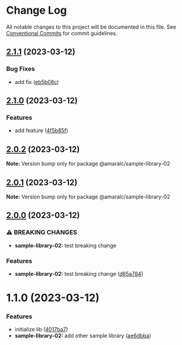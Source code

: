 # Change Log

All notable changes to this project will be documented in this file.
See [Conventional Commits](https://conventionalcommits.org) for commit guidelines.

## [2.1.1](https://github.com/amaralc/nx-integrated-template/compare/@amaralc/sample-library-02@2.1.0...@amaralc/sample-library-02@2.1.1) (2023-03-12)

### Bug Fixes

- add fix ([eb5b08c](https://github.com/amaralc/nx-integrated-template/commit/eb5b08c8acad2ae5b68f293fa9d5ccb87f4da4b0))

## [2.1.0](https://github.com/amaralc/nx-integrated-template/compare/@amaralc/sample-library-02@2.0.2...@amaralc/sample-library-02@2.1.0) (2023-03-12)

### Features

- add feature ([4f5b85f](https://github.com/amaralc/nx-integrated-template/commit/4f5b85fa6bddee434c79c181f68036d05363997a))

## [2.0.2](https://github.com/amaralc/nx-integrated-template/compare/@amaralc/sample-library-02@2.0.1...@amaralc/sample-library-02@2.0.2) (2023-03-12)

**Note:** Version bump only for package @amaralc/sample-library-02

## [2.0.1](https://github.com/amaralc/nx-integrated-template/compare/@amaralc/sample-library-02@2.0.0...@amaralc/sample-library-02@2.0.1) (2023-03-12)

**Note:** Version bump only for package @amaralc/sample-library-02

## [2.0.0](https://github.com/amaralc/nx-integrated-template/compare/@amaralc/sample-library-02@1.1.0...@amaralc/sample-library-02@2.0.0) (2023-03-12)

### ⚠ BREAKING CHANGES

- **sample-library-02:** test breaking change

### Features

- **sample-library-02:** test breaking change ([d65a784](https://github.com/amaralc/nx-integrated-template/commit/d65a784cca38057f412fc8df788b7746b007a027))

# 1.1.0 (2023-03-12)

### Features

- initialize lib ([4017ba7](https://github.com/amaralc/nx-integrated-template/commit/4017ba7d3b29f72fea0c6e44ece6775ea10a225f))
- **sample-library-02:** add other sample library ([ae6dbba](https://github.com/amaralc/nx-integrated-template/commit/ae6dbba373359c927d0d796d1fee8d0e1af38002))
